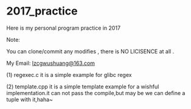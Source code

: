 # 2017_practice

Here is my personal program practice in 2017 

Note:

  You can clone/commit any modifies , there is NO LICISENCE at all .
  
  My Email: lzcgwushuang@163.com

(1) regexec.c 
    it is a simple example for glibc regex 
    
(2) template.cpp
    it is a simple template example for a wishful implementation.it can not pass the compile,but may be we can define a tuple with it,haha~
